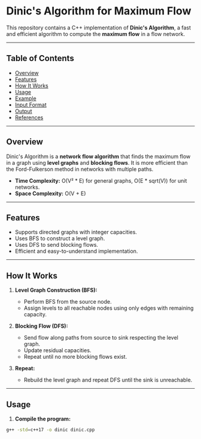 # Dinic's Algorithm for Maximum Flow

This repository contains a C++ implementation of **Dinic's Algorithm**, a fast and efficient algorithm to compute the **maximum flow** in a flow network.

---

## Table of Contents
- [Overview](#overview)
- [Features](#features)
- [How It Works](#how-it-works)
- [Usage](#usage)
- [Example](#example)
- [Input Format](#input-format)
- [Output](#output)
- [References](#references)

---

## Overview

Dinic's Algorithm is a **network flow algorithm** that finds the maximum flow in a graph using **level graphs** and **blocking flows**. It is more efficient than the Ford-Fulkerson method in networks with multiple paths.

- **Time Complexity:** O(V² * E) for general graphs, O(E * sqrt(V)) for unit networks.
- **Space Complexity:** O(V + E)

---

## Features

- Supports directed graphs with integer capacities.
- Uses BFS to construct a level graph.
- Uses DFS to send blocking flows.
- Efficient and easy-to-understand implementation.

---

## How It Works

1. **Level Graph Construction (BFS):**
   - Perform BFS from the source node.
   - Assign levels to all reachable nodes using only edges with remaining capacity.

2. **Blocking Flow (DFS):**
   - Send flow along paths from source to sink respecting the level graph.
   - Update residual capacities.
   - Repeat until no more blocking flows exist.

3. **Repeat:**
   - Rebuild the level graph and repeat DFS until the sink is unreachable.

---

## Usage

1. **Compile the program:**
```bash
g++ -std=c++17 -o dinic dinic.cpp
